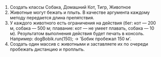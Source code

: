 1. Создать классы Собака, Домашний Кот, Тигр, Животное
2. Животные могут бежать и плыть. В качестве аргумента каждому методу передается длина препятствия.
3. У каждого животного есть ограничения на действия (бег: кот — 200 м, собака — 500 м;
плавание: кот — не умеет плавать, собака — 10 м). Результатом выполнения действия будет
печать в консоль. Например: dogBobik.run(150); -> 'Бобик пробежал 150 м'.
4. Создать один массив с животными и заставляете их по очереди пробежать дистанцию и проплыть.
